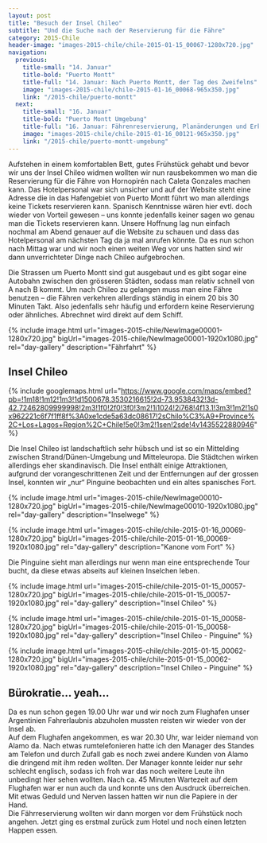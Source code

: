 ```yaml
---
layout: post
title: "Besuch der Insel Chileo"
subtitle: "Und die Suche nach der Reservierung für die Fähre"
category: 2015-Chile
header-image: "images-2015-chile/chile-2015-01-15_00067-1280x720.jpg"
navigation:
  previous:
    title-small: "14. Januar"
    title-bold: "Puerto Montt"
    title-full: "14. Januar: Nach Puerto Montt, der Tag des Zweifelns"
    image: "images-2015-chile/chile-2015-01-16_00068-965x350.jpg"
    link: "/2015-chile/puerto-montt"
  next:
    title-small: "16. Januar"
    title-bold: "Puerto Montt Umgebung"
    title-full: "16. Januar: Fährenreservierung, Planänderungen und Erkundung um den See"
    image: "images-2015-chile/chile-2015-01-16_00121-965x350.jpg"
    link: "/2015-chile/puerto-montt-umgebung"
---
```

Aufstehen in einem komfortablen Bett, gutes Frühstück gehabt und bevor wir uns der Insel Chileo widmen wollten wir nun rausbekommen wo man die Reservierung für die Fähre von Hornopirén nach Caleta Gonzales machen kann. Das Hotelpersonal war sich unsicher und auf der Website steht eine Adresse die in das Hafengebiet von Puerto Montt führt wo man allerdings keine Tickets reservieren kann. Spanisch Kenntnisse wären hier evtl. doch wieder von Vorteil gewesen – uns konnte jedenfalls keiner sagen wo genau man die Tickets reservieren kann. Unsere Hoffnung lag nun einfach nochmal am Abend genauer auf die Website zu schauen und dass das Hotelpersonal am nächsten Tag da ja mal anrufen könnte. Da es nun schon nach Mittag war und wir noch einen weiten Weg vor uns hatten sind wir dann unverrichteter Dinge nach Chileo aufgebrochen.

Die Strassen um Puerto Montt sind gut ausgebaut und es gibt sogar eine Autobahn zwischen den grösseren Städten, sodass man relativ schnell von A nach B kommt. Um nach Chileo zu gelangen muss man eine Fähre benutzen – die Fähren verkehren allerdings ständig in einem 20 bis 30 Minuten Takt. Also jedenfalls sehr häufig und erfordern keine Reservierung oder ähnliches. Abrechnet wird direkt auf dem Schiff.  

{% include image.html url="images-2015-chile/NewImage00001-1280x720.jpg" bigUrl="images-2015-chile/NewImage00001-1920x1080.jpg" rel="day-gallery" description="Fährfahrt" %}

## Insel Chileo

{% include googlemaps.html url="https://www.google.com/maps/embed?pb=!1m18!1m12!1m3!1d1500678.3530216615!2d-73.9538432!3d-42.72462809999998!2m3!1f0!2f0!3f0!3m2!1i1024!2i768!4f13.1!3m3!1m2!1s0x962221c6f7f1ff8f%3A0xe1cde5a63dc08617!2sChilo%C3%A9+Province%2C+Los+Lagos+Region%2C+Chile!5e0!3m2!1sen!2sde!4v1435522880946" %}

Die Insel Chileo ist landschaftlich sehr hübsch und ist so ein Mittelding zwischen Strand/Dünen-Umgebung und Mitteleuropa. Die Städtchen wirken allerdings eher skandinavisch. Die Insel enthält einige Attraktionen, aufgrund der vorangeschrittenen Zeit und der Entfernungen auf der grossen Insel, konnten wir „nur“ Pinguine beobachten und ein altes spanisches Fort.

{% include image.html url="images-2015-chile/NewImage00010-1280x720.jpg" bigUrl="images-2015-chile/NewImage00010-1920x1080.jpg" rel="day-gallery" description="Inselwege" %}

{% include image.html url="images-2015-chile/chile-2015-01-16_00069-1280x720.jpg" bigUrl="images-2015-chile/chile-2015-01-16_00069-1920x1080.jpg" rel="day-gallery" description="Kanone vom Fort" %}

Die Pinguine sieht man allerdings nur wenn man eine entsprechende Tour bucht, da diese etwas abseits auf kleinen Inselchen leben.  

{% include image.html url="images-2015-chile/chile-2015-01-15_00057-1280x720.jpg" bigUrl="images-2015-chile/chile-2015-01-15_00057-1920x1080.jpg" rel="day-gallery" description="Insel Chileo" %}

{% include image.html url="images-2015-chile/chile-2015-01-15_00058-1280x720.jpg" bigUrl="images-2015-chile/chile-2015-01-15_00058-1920x1080.jpg" rel="day-gallery" description="Insel Chileo - Pinguine" %}

{% include image.html url="images-2015-chile/chile-2015-01-15_00062-1280x720.jpg" bigUrl="images-2015-chile/chile-2015-01-15_00062-1920x1080.jpg" rel="day-gallery" description="Insel Chileo - Pinguine" %}

## Bürokratie... yeah...

Da es nun schon gegen 19.00 Uhr war und wir noch zum Flughafen unser Argentinien Fahrerlaubnis abzuholen mussten reisten wir wieder von der Insel ab.  
Auf dem Flughafen angekommen, es war 20.30 Uhr, war leider niemand von Alamo da. Nach etwas rumtelefonieren hatte ich den Manager des Standes am Telefon und durch Zufall gab es noch zwei andere Kunden von Alamo die dringend mit ihm reden wollten. Der Manager konnte leider nur sehr schlecht englisch, sodass ich froh war das noch weitere Leute ihn unbedingt hier sehen wollten. Nach ca. 45 Minuten Wartezeit auf dem Flughafen war er nun auch da und konnte uns den Ausdruck überreichen. Mit etwas Geduld und Nerven lassen hatten wir nun die Papiere in der Hand.  
Die Fährreservierung wollten wir dann morgen vor dem Frühstück noch angehen. Jetzt ging es erstmal zurück zum Hotel und noch einen letzten Happen essen.
